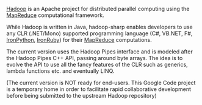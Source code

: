 [Hadoop](http://hadoop.apache.org/core/) is an Apache project for distributed parallel computing using the [MapReduce](http://en.wikipedia.org/wiki/MapReduce) computational framework.

While Hadoop is written in Java, hadoop-sharp enables developers to use any CLR (.NET/Mono) supported programming language (C#, VB.NET, F#, [IronPython](http://www.ironpython.com/), [IronRuby](http://www.ironruby.net/)) for their [MapReduce](http://en.wikipedia.org/wiki/MapReduce) computations.

The current version uses the Hadoop Pipes interface and is modeled after
the Hadoop Pipes C++ API, passing around byte arrays. The idea is to evolve
the API to use all the fancy features of the CLR such as generics,
lambda functions etc. and eventually LINQ.

(The current version is NOT ready for end-users. This Google Code project is a temporary home in order to facilitate rapid collaborative development before being submitted to the upstream Hadoop repository)